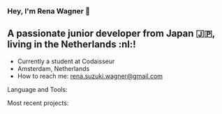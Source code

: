 ### Hey, I'm Rena Wagner 👋

## A passionate junior developer from Japan :jp:, living in the Netherlands :nl:!

- Currently a student at Codaisseur 
- Amsterdam, Netherlands
- How to reach me: rena.suzuki.wagner@gmail.com

Language and Tools:

Most recent projects:
